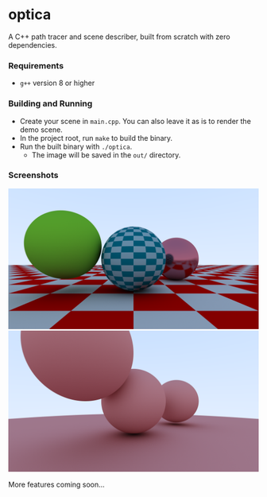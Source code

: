 # optica
A C++ path tracer and scene describer, built from scratch with zero dependencies.

### Requirements
- `g++` version 8 or higher

### Building and Running
- Create your scene in `main.cpp`. You can also leave it as is to render the demo scene.
- In the project root, run `make` to build the binary.
- Run the built binary with `./optica`.
    - The image will be saved in the `out/` directory.

### Screenshots

![demo scene](screenshots/example3.png)
![demo scene pink](screenshots/example.png)

More features coming soon...
